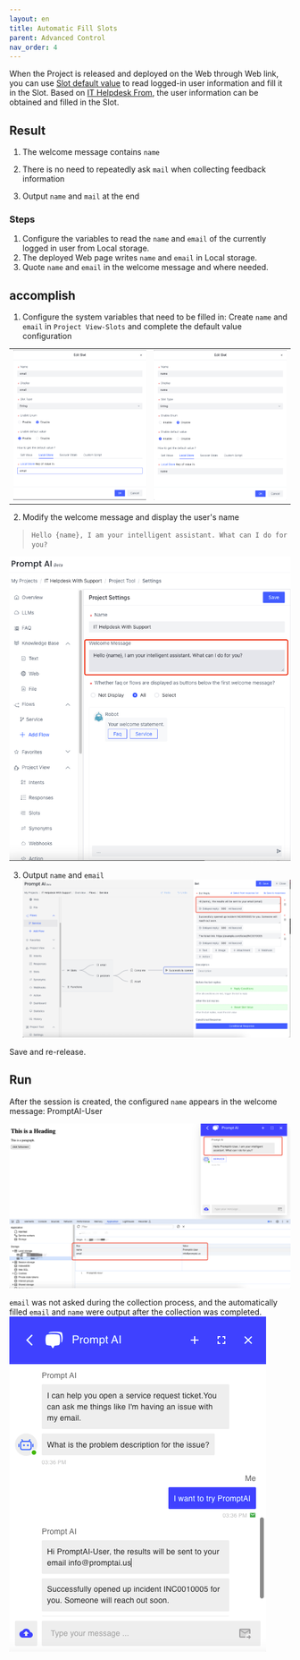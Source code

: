 ```yaml
---
layout: en
title: Automatic Fill Slots
parent: Advanced Control
nav_order: 4
---
```

When the Project is released and deployed on the Web through Web link, you can use [Slot default value](/docs/tutorial/slot_config/#default-value) to read logged-in user information and fill it in the Slot.
Based on [IT Helpdesk From](/docs/tutorial/form/), the user information can be obtained and filled in the Slot.

## Result

1. The welcome message contains `name`

2. There is no need to repeatedly ask `mail` when collecting feedback information

3. Output `name` and `mail` at the end

### Steps
1. Configure the variables to read the `name` and `email` of the currently logged in user from Local storage.
2. The deployed Web page writes `name` and `email` in Local storage.
3. Quote `name` and `email` in the welcome message and where needed.

## accomplish
1. Configure the system variables that need to be filled in: Create `name` and `email` in `Project View-Slots` and complete the default value configuration
<table>
   <tr>
     <td><img src="/assets/images/advanced_control/fill_slot/fill-slot-02.png" alt="Image 1 description"></td>
     <td><img src="/assets/images/advanced_control/fill_slot/fill-slot-03.png" alt="Image 2 description"></td>
   </tr>
</table>


2. Modify the welcome message and display the user's name

> `Hello {name}, I am your intelligent assistant. What can I do for you?`

![img_5.png](/assets/images/advanced_control/fill_slot/fill-slot-04.png)

3. Output `name` and `email`
![img_6.png](/assets/images/advanced_control/fill_slot/fill-slot-05.png)

Save and re-release.

## Run
After the session is created, the configured `name` appears in the welcome message: PromptAI-User

![img_7.png](/assets/images/advanced_control/fill_slot/fill-slot-06.png)

`email` was not asked during the collection process, and the automatically filled `email` and `name` were output after the collection was completed.
![img_7.png](/assets/images/advanced_control/fill_slot/fill-slot-07.png)


